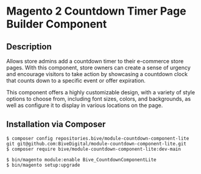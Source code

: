 # Magento 2 Countdown Timer Page Builder Component

## Description
Allows store admins add a countdown timer to their e-commerce store pages. With this component, store owners can create a sense of urgency and encourage visitors to take action by showcasing a countdown clock that counts down to a specific event or offer expiration.

This component offers a highly customizable design, with a variety of style options to choose from, including font sizes, colors, and backgrounds, as well as configure it to display in various locations on the page.

## Installation via Composer
```
$ composer config repositories.bive/module-countdown-component-lite git git@github.com:BiveDigital/module-countdown-component-lite.git
$ composer require bive/module-countdown-component-lite:dev-main

$ bin/magento module:enable Bive_CountdownComponentLite
$ bin/magento setup:upgrade
```



